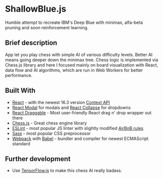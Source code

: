 # ShallowBlue.js

Humble attempt to recreate IBM's Deep Blue with minimax, alfa-beta pruning and soon reinforcement learning.

## Brief description

App let you play chess with simple AI of various difficulty levels. Better AI means going deeper down the minimax tree.
Chess logic is implemented via Chess.js library and here I focused mainly on board visualization with React, data flow and AI algorithms, which are run in Web Workers for better performance.

## Built With

* [React](https://reactjs.org/) - with the newest 16.3 version [Context API](https://reactjs.org/docs/context.html)
* [React Modal](https://github.com/reactjs/react-modal) for modals and [React Collapse](https://github.com/nkbt/react-collapse) for dropdowns
* [React Draggable](https://github.com/mzabriskie/react-draggable) - Most user-friendly React drag n' drop wrapper out there
* [Chess.js](https://github.com/jhlywa/chess.js/blob/master/README.md) - Great chess engine library
* [ESLint](https://eslint.org/) - most popular JS linter with slightly modified [AirBnB rules](https://github.com/airbnb/javascript)
* [Sass](https://sass-lang.com/) - most popular CSS preprocessor
* [Webpack](https://webpack.js.org/) with [Babel](https://babeljs.io/) - bundler and compiler for newest ECMAScript standard

## Further development

* Use [TensorFlow.js](https://js.tensorflow.org/) to make this chess AI really badass.
